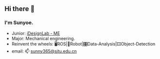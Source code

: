 ## Hi there 👋

<!--
**sunyoe/sunyoe** is a ✨ _special_ ✨ repository because its `README.md` (this file) appears on your GitHub profile.

Here are some ideas to get you started:

- 🔭 I’m currently studying in Shanghai Jiao Tong University in Shanghai as a postgraduate.
- 🌱 I’m currently learning Mechanical engineering.
- 👯 I’m looking to collaborate on ...
- 🤔 I’m looking for help with ...
- 💬 Ask me about ...
- 📫 How to reach me: email - sunny365@sjtu.edu.cn
- 😄 Pronouns: ...
- ⚡ Fun fact: ...
-->

### I'm Sunyoe.

- Junior: [iDesignLab - ME](http://idesignlab.sjtu.edu.cn/)
- Major: Mechanical engineering.
- Reinvent the wheels: 🖥️ROS|🚏Robot|🎛️Data-Analysis|🎞️Object-Detection
- email: 📫 sunny365@sjtu.edu.cn 
